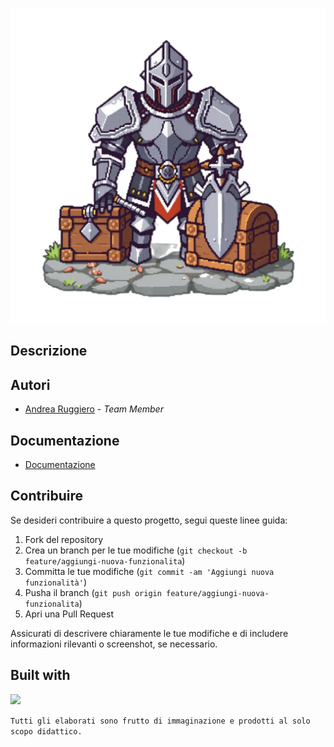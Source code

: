 ![ArmorPickerAI](Docs/logo.png)

## Descrizione



## Autori

- [Andrea Ruggiero](https://github.com/andrearuggiero150) - *Team Member*

## Documentazione 

- [Documentazione](./Docs)

## Contribuire

Se desideri contribuire a questo progetto, segui queste linee guida:

1. Fork del repository
2. Crea un branch per le tue modifiche (`git checkout -b feature/aggiungi-nuova-funzionalita`)
3. Committa le tue modifiche (`git commit -am 'Aggiungi nuova funzionalità'`)
4. Pusha il branch (`git push origin feature/aggiungi-nuova-funzionalita`)
5. Apri una Pull Request

Assicurati di descrivere chiaramente le tue modifiche e di includere informazioni rilevanti o screenshot, se necessario.

## Built with
<a href="https://skillicons.dev">
    <img src="https://skillicons.dev/icons?i=java,github" />
  </a>





`Tutti gli elaborati sono frutto di immaginazione e prodotti al solo scopo didattico.`
